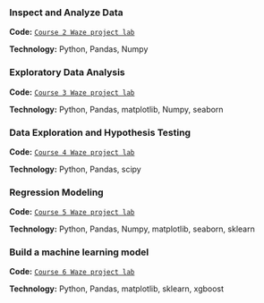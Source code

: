 ### Inspect and Analyze Data
**Code:** [`Course 2 Waze project lab`](https://github.com/kevinlam-aus/Waze-Advanced-Data-Analytics-Course/blob/main/Course%202%20Waze%20project%20lab.ipynb)

**Technology:** Python, Pandas, Numpy

### Exploratory Data Analysis
**Code:** [`Course 3 Waze project lab`](https://github.com/kevinlam-aus/Waze-Advanced-Data-Analytics-Course/blob/main/Course%203%20Waze%20project%20lab.ipynb)

**Technology:** Python, Pandas, matplotlib, Numpy, seaborn

### Data Exploration and Hypothesis Testing
**Code:** [`Course 4 Waze project lab`](https://github.com/kevinlam-aus/Waze-Advanced-Data-Analytics-Course/blob/main/Course%204%20Waze%20project%20lab.ipynb)

**Technology:** Python, Pandas, scipy

### Regression Modeling
**Code:** [`Course 5 Waze project lab`](https://github.com/kevinlam-aus/Waze-Advanced-Data-Analytics-Course/blob/main/Course%205%20Waze%20project%20lab.ipynb)

**Technology:** Python, Pandas, Numpy, matplotlib, seaborn, sklearn

### Build a machine learning model
**Code:** [`Course 6 Waze project lab`](https://github.com/kevinlam-aus/Waze-Advanced-Data-Analytics-Course/blob/main/Course%206%20Waze%20project%20lab.ipynb)

**Technology:** Python, Pandas, matplotlib, sklearn, xgboost
